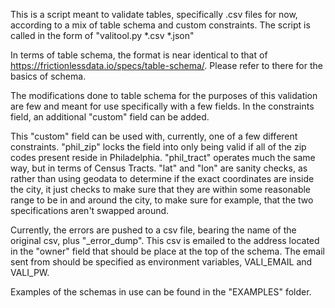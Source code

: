 This is a script meant to validate tables, specifically .csv files for now, according to a mix of table schema and custom constraints. The script is called in the form of "valitool.py *.csv *.json"

In terms of table schema, the format is near identical to that of https://frictionlessdata.io/specs/table-schema/. Please refer to there for the basics of schema.

The modifications done to table schema for the purposes of this validation are few and meant for use specifically with a few fields. In the constraints field, an additional "custom" field can be added.

This "custom" field can be used with, currently, one of a few different constraints. "phil_zip" locks the field into only being valid if all of the zip codes present reside in Philadelphia. "phil_tract" operates much the same way, but in terms of Census Tracts. "lat" and "lon" are sanity checks, as rather than using geodata to determine if the exact coordinates are inside the city, it just checks to make sure that they are within some reasonable range to be in and around the city, to make sure for example, that the two specifications aren't swapped around.

Currently, the errors are pushed to a csv file, bearing the name of the original csv, plus "_error_dump". This csv is emailed to the address located in the "owner" field that should be place at the top of the schema. The email sent from should be specified as environment variables, VALI_EMAIL and VALI_PW.

Examples of the schemas in use can be found in the "EXAMPLES" folder.
